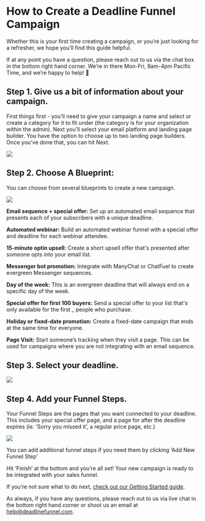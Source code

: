 # How to Create a Deadline Funnel Campaign

Whether this is your first time creating a campaign, or you’re just looking for a refresher, we hope you’ll find this guide helpful.

If at any point you have a question, please reach out to us via the chat box in the bottom right hand corner. We’re in there Mon-Fri, 8am-4pm Pacific Time, and we’re happy to help! 🙂

## Step 1. Give us a bit of information about your campaign.

First things first - you'll need to give your campaign a name and select or create a category for it to fit under \(the category is for your organization within the admin\). Next you'll select your email platform and landing page builder. You have the option to choose up to two landing page builders. Once you've done that, you can hit Next.

![](https://d33v4339jhl8k0.cloudfront.net/docs/assets/53974d6ce4b0c76107b109d1/images/5d0006ba2c7d3a1cad5b3d81/file-%20HKfl4oiZa6.jpg)

## Step 2. Choose A Blueprint:

You can choose from several blueprints to create a new campaign.

![](https://d33v4339jhl8k0.cloudfront.net/docs/assets/53974d6ce4b0c76107b109d1/images/5dfd10952c7d3a7e9ae5636c/file-4mxM9o3U2U.png)

**Email sequence + special offer:** Set up an automated email sequence that presents each of your subscribers with a unique deadline.

**Automated webinar:** Build an automated webinar funnel with a special offer and deadline for each webinar attendee.

**15-minute optin upsell:** Create a short upsell offer that's presented after someone opts into your email list.

**Messenger bot promotion:** Integrate with ManyChat or ChatFuel to create evergreen Messenger sequences.

**Day of the week:** This is an evergreen deadline that will always end on a specific day of the week.

**Special offer for first 100 buyers:** Send a special offer to your list that's only available for the first _\__ people who purchase.

**Holiday or fixed-date promotion:** Create a fixed-date campaign that ends at the same time for everyone.

**Page Visit:** Start someone’s tracking when they visit a page. This can be used for campaigns where you are not integrating with an email sequence.

## Step 3. Select your deadline.

![](https://d33v4339jhl8k0.cloudfront.net/docs/assets/53974d6ce4b0c76107b109d1/images/5d0008772c7d3a1cad5b3d95/file-%20gc0imQExgO.jpg)

## Step 4. Add your Funnel Steps.

Your Funnel Steps are the pages that you want connected to your deadline. This includes your special offer page, and a page for after the deadline expires \(ie. ‘Sorry you missed it’, a regular price page, etc.\)

![](https://d33v4339jhl8k0.cloudfront.net/docs/assets/53974d6ce4b0c76107b109d1/images/5d0008eb2c7d3a1cad5b3da3/file-2cBcJFYRqO.jpg)

You can add additional funnel steps if you need them by clicking ‘Add New Funnel Step’

Hit ‘Finish’ at the bottom and you’re all set! Your new campaign is ready to be integrated with your sales funnel.

If you’re not sure what to do next, [check out our Getting Started guide](https://documentation.deadlinefunnel.com/article/628-getting-started).

As always, if you have any questions, please reach out to us via live chat in the bottom right hand corner or shoot us an email at help@deadlinefunnel.com.

